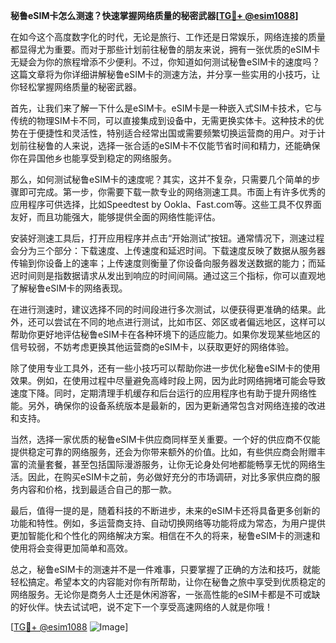 **秘鲁eSIM卡怎么测速？快速掌握网络质量的秘密武器[[TG💪+ @esim1088](https://t.me/s/esim1088)]**

在如今这个高度数字化的时代，无论是旅行、工作还是日常娱乐，网络连接的质量都显得尤为重要。而对于那些计划前往秘鲁的朋友来说，拥有一张优质的eSIM卡无疑会为你的旅程增添不少便利。不过，你知道如何测试秘鲁eSIM卡的速度吗？这篇文章将为你详细讲解秘鲁eSIM卡的测速方法，并分享一些实用的小技巧，让你轻松掌握网络质量的秘密武器。

首先，让我们来了解一下什么是eSIM卡。eSIM卡是一种嵌入式SIM卡技术，它与传统的物理SIM卡不同，可以直接集成到设备中，无需更换实体卡。这种技术的优势在于便捷性和灵活性，特别适合经常出国或需要频繁切换运营商的用户。对于计划前往秘鲁的人来说，选择一张合适的eSIM卡不仅能节省时间和精力，还能确保你在异国他乡也能享受到稳定的网络服务。

那么，如何测试秘鲁eSIM卡的速度呢？其实，这并不复杂，只需要几个简单的步骤即可完成。第一步，你需要下载一款专业的网络测速工具。市面上有许多优秀的应用程序可供选择，比如Speedtest by Ookla、Fast.com等。这些工具不仅界面友好，而且功能强大，能够提供全面的网络性能评估。

安装好测速工具后，打开应用程序并点击“开始测试”按钮。通常情况下，测速过程会分为三个部分：下载速度、上传速度和延迟时间。下载速度反映了数据从服务器传输到你设备上的速率；上传速度则衡量了你设备向服务器发送数据的能力；而延迟时间则是指数据请求从发出到响应的时间间隔。通过这三个指标，你可以直观地了解秘鲁eSIM卡的网络表现。

在进行测速时，建议选择不同的时间段进行多次测试，以便获得更准确的结果。此外，还可以尝试在不同的地点进行测试，比如市区、郊区或者偏远地区，这样可以帮助你更好地评估秘鲁eSIM卡在各种环境下的适应能力。如果你发现某些地区的信号较弱，不妨考虑更换其他运营商的eSIM卡，以获取更好的网络体验。

除了使用专业工具外，还有一些小技巧可以帮助你进一步优化秘鲁eSIM卡的使用效果。例如，在使用过程中尽量避免高峰时段上网，因为此时网络拥堵可能会导致速度下降。同时，定期清理手机缓存和后台运行的应用程序也有助于提升网络性能。另外，确保你的设备系统版本是最新的，因为更新通常包含对网络连接的改进和支持。

当然，选择一家优质的秘鲁eSIM卡供应商同样至关重要。一个好的供应商不仅能提供稳定可靠的网络服务，还会为你带来额外的价值。比如，有些供应商会附赠丰富的流量套餐，甚至包括国际漫游服务，让你无论身处何地都能畅享无忧的网络生活。因此，在购买eSIM卡之前，务必做好充分的市场调研，对比多家供应商的服务内容和价格，找到最适合自己的那一款。

最后，值得一提的是，随着科技的不断进步，未来的eSIM卡还将具备更多创新的功能和特性。例如，多运营商支持、自动切换网络等功能将成为常态，为用户提供更加智能化和个性化的网络解决方案。相信在不久的将来，秘鲁eSIM卡的测速和使用将会变得更加简单和高效。

总之，秘鲁eSIM卡的测速并不是一件难事，只要掌握了正确的方法和技巧，就能轻松搞定。希望本文的内容能对你有所帮助，让你在秘鲁之旅中享受到优质稳定的网络服务。无论你是商务人士还是休闲游客，一张高性能的eSIM卡都是不可或缺的好伙伴。快去试试吧，说不定下一个享受高速网络的人就是你哦！

[[TG💪+ @esim1088](https://t.me/s/esim1088) ![Image](https://i.postimg.cc/4NQfJmqS/Snipaste-2025-05-13-00-14-12.png)]